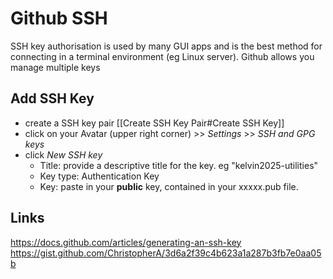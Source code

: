 # Github SSH
SSH key authorisation is used by many GUI apps and is the best method for connecting in a terminal environment (eg Linux server).  Github allows you manage multiple keys
## Add SSH Key
- create a SSH key pair [[Create SSH Key Pair#Create SSH Key]]
- click on your Avatar (upper right corner) >> *Settings* >> *SSH and GPG keys*
- click *New SSH key*
	- Title: provide a descriptive title for the key. eg "kelvin2025-utilities"
	- Key type: Authentication Key
	- Key: paste in your **public** key, contained in your xxxxx.pub file.
## Links
https://docs.github.com/articles/generating-an-ssh-key
https://gist.github.com/ChristopherA/3d6a2f39c4b623a1a287b3fb7e0aa05b